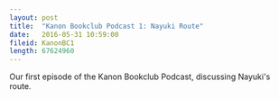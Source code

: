 ```yaml
---
layout: post
title:  "Kanon Bookclub Podcast 1: Nayuki Route"
date:   2016-05-31 10:59:00
fileid: KanonBC1
length: 67624960    
---
```


Our first episode of the Kanon Bookclub Podcast, discussing Nayuki's route.
